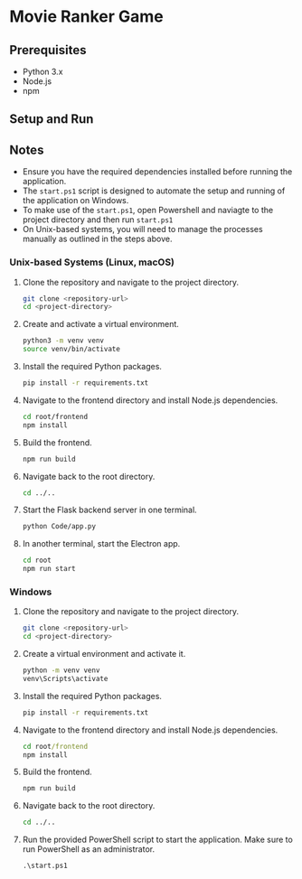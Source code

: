 # Movie Ranker Game

## Prerequisites

- Python 3.x
- Node.js
- npm

## Setup and Run

## Notes

- Ensure you have the required dependencies installed before running the application.
- The `start.ps1` script is designed to automate the setup and running of the application on Windows.
- To make use of the `start.ps1`, open Powershell and naviagte to the project directory and then run `start.ps1`
- On Unix-based systems, you will need to manage the processes manually as outlined in the steps above.

### Unix-based Systems (Linux, macOS)

1. Clone the repository and navigate to the project directory.

   ```bash
   git clone <repository-url>
   cd <project-directory>
   ```

2. Create and activate a virtual environment.

   ```bash
   python3 -m venv venv
   source venv/bin/activate
   ```

3. Install the required Python packages.

   ```bash
   pip install -r requirements.txt
   ```

4. Navigate to the frontend directory and install Node.js dependencies.

   ```bash
   cd root/frontend
   npm install
   ```

5. Build the frontend.

   ```bash
   npm run build
   ```

6. Navigate back to the root directory.

   ```bash
   cd ../..
   ```

7. Start the Flask backend server in one terminal.

   ```bash
   python Code/app.py
   ```

8. In another terminal, start the Electron app.
   ```bash
   cd root
   npm run start
   ```

### Windows

1. Clone the repository and navigate to the project directory.

   ```bash
   git clone <repository-url>
   cd <project-directory>
   ```

2. Create a virtual environment and activate it.

   ```cmd
   python -m venv venv
   venv\Scripts\activate
   ```

3. Install the required Python packages.

   ```cmd
   pip install -r requirements.txt
   ```

4. Navigate to the frontend directory and install Node.js dependencies.

   ```cmd
   cd root/frontend
   npm install
   ```

5. Build the frontend.

   ```cmd
   npm run build
   ```

6. Navigate back to the root directory.

   ```cmd
   cd ../..
   ```

7. Run the provided PowerShell script to start the application. Make sure to run PowerShell as an administrator.
   ```cmd
   .\start.ps1
   ```
